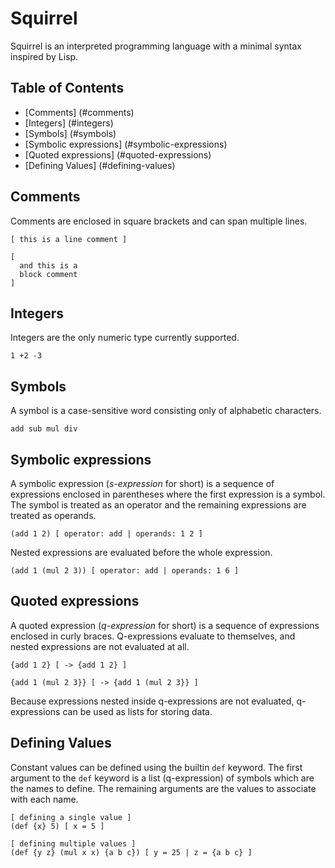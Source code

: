 # Squirrel
Squirrel is an interpreted programming language with a minimal syntax inspired by Lisp.

## Table of Contents
- [Comments] (#comments)
- [Integers] (#integers)
- [Symbols] (#symbols)
- [Symbolic expressions] (#symbolic-expressions)
- [Quoted expressions] (#quoted-expressions)
- [Defining Values] (#defining-values)

## Comments
Comments are enclosed in square brackets and can span multiple lines.

```
[ this is a line comment ]

[
  and this is a
  block comment
]
```

## Integers
Integers are the only numeric type currently supported.
```
1 +2 -3
```

## Symbols
A symbol is a case-sensitive word consisting only of alphabetic characters.

```
add sub mul div
```

## Symbolic expressions
A symbolic expression (*s-expression* for short) is a sequence of expressions enclosed in parentheses where the first expression is a symbol. The symbol is treated as an operator and the remaining expressions are treated as operands.

```
(add 1 2) [ operator: add | operands: 1 2 ]
```

Nested expressions are evaluated before the whole expression.
```
(add 1 (mul 2 3)) [ operator: add | operands: 1 6 ]
```

## Quoted expressions
A quoted expression (*q-expression* for short) is a sequence of expressions enclosed in curly braces. Q-expressions evaluate to themselves, and nested expressions are not evaluated at all.

```
{add 1 2} [ -> {add 1 2} ]

{add 1 (mul 2 3}} [ -> {add 1 (mul 2 3}} ]
```

Because expressions nested inside q-expressions are not evaluated, q-expressions can be used as lists for storing data.

## Defining Values
Constant values can be defined using the builtin `def` keyword. The first argument to the `def` keyword is a list (q-expression) of symbols which are the names to define. The remaining arguments are the values to associate with each name.

```
[ defining a single value ]
(def {x} 5) [ x = 5 ]

[ defining multiple values ]
(def {y z} (mul x x) {a b c}) [ y = 25 | z = {a b c} ]
```
